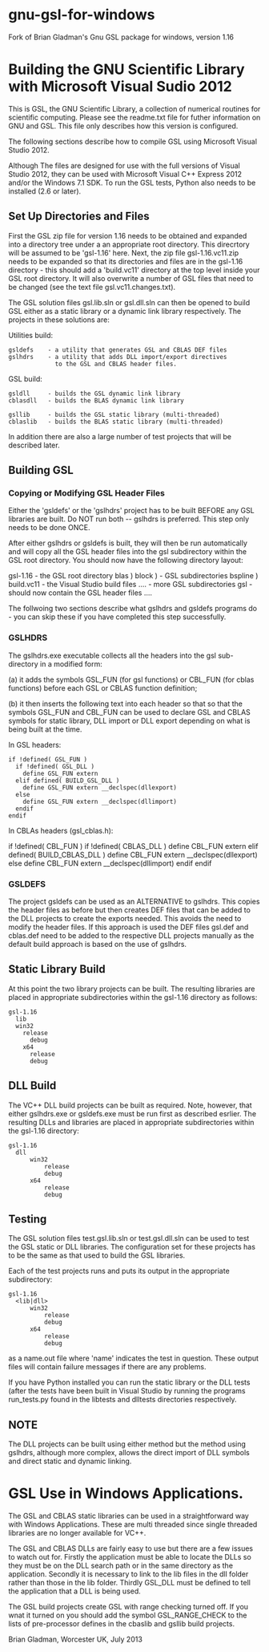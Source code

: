 gnu-gsl-for-windows
===================

Fork of Brian Gladman's Gnu GSL package for windows, version 1.16


# Building the GNU Scientific Library with Microsoft Visual Sudio 2012

This is GSL, the GNU Scientific Library, a collection of numerical 
routines for scientific computing.  Please see the readme.txt file 
for futher information on GNU and GSL.  This file only describes 
how this version is configured.

The following sections describe how to compile GSL using Microsoft 
Visual Studio 2012.  

Although The files are designed for use with the full versions of 
Visual Studio 2012, they can be used with Microsoft Visual C++ 
Express 2012 and/or the Windows 7.1 SDK.  To run the GSL tests, 
Python also needs to be installed (2.6 or later).

## Set Up Directories and Files


First the GSL zip file for version 1.16 needs to be obtained and 
expanded into a directory tree under a an  appropriate root directory. 
This direcrtory will be assumed to be 'gsl-1.16' here.  Next, the zip 
file gsl-1.16.vc11.zip needs to be expanded so that its directories 
and files are in the gsl-1.16 directory - this should add a 
'build.vc11' directory at the top level inside your GSL root directory. 
It will also overwrite a number of GSL files that need to be changed 
(see the text file gsl.vc11.changes.txt).

The GSL solution files gsl.lib.sln or gsl.dll.sln can then be opened 
to build GSL either as a static library or a dynamic link library 
respectively.  The projects in these solutions are:

Utilities build:

    gsldefs    - a utility that generates GSL and CBLAS DEF files
    gslhdrs    - a utility that adds DLL import/export directives
                 to the GSL and CBLAS header files.
                 
GSL build:

    gsldll     - builds the GSL dynamic link library
    cblasdll   - builds the BLAS dynamic link library
	
    gsllib     - builds the GSL static library (multi-threaded)
    cblaslib   - builds the BLAS static library (multi-threaded)

In addition there are also a large number of test projects that
will be described later.

## Building GSL


### Copying or Modifying GSL Header Files


Either the 'gsldefs' or the 'gslhdrs' project has to be built
BEFORE any GSL libraries are built. Do NOT run both --  gslhdrs
is preferred.  This step only needs to be done ONCE.

After either gslhdrs or gsldefs is built, they will then be run
automatically and will copy all the GSL header files into the
gsl subdirectory within the GSL root directory.  You should now
have the following directory layout:

   gsl-1.16       - the GSL root directory
     blas       )
     block      )  - GSL subdirectories 
     bspline    )
     build.vc11    - the Visual Studio build files
     ....          - more GSL subdirectories 
     gsl           - should now contain the GSL header files
     ....

The follwoing two sections describe what gslhdrs and gsldefs programs
do - you can skip these if you have completed this step successfully.
  
### GSLHDRS


The gslhdrs.exe executable collects all the headers into the gsl 
sub-directory in a modified form:

  (a) it adds the symbols GSL_FUN (for gsl functions) or CBL_FUN 
      (for cblas functions) before each GSL or CBLAS function 
      definition;
      
  (b) it then inserts the following text into each header so that
      so that the symbols GSL_FUN and CBL_FUN can be used to 
      declare GSL and CBLAS symbols for static library, DLL import 
      or DLL export depending on what is being built at the time.

In GSL headers:

    if !defined( GSL_FUN )
      if !defined( GSL_DLL )
        define GSL_FUN extern
      elif defined( BUILD_GSL_DLL )
        define GSL_FUN extern __declspec(dllexport)
      else
        define GSL_FUN extern __declspec(dllimport)
      endif
    endif

In CBLAs headers (gsl_cblas.h):

   if !defined( CBL_FUN )
      if !defined( CBLAS_DLL )
        define CBL_FUN extern
      elif defined( BUILD_CBLAS_DLL )
        define CBL_FUN extern __declspec(dllexport)
      else
        define CBL_FUN extern __declspec(dllimport)
      endif
    endif

### GSLDEFS

The project gsldefs can be used as an ALTERNATIVE to gslhdrs. This 
copies the header files as before but then creates DEF files that 
can be added to the DLL projects to create the exports needed. This
avoids the need to modify the header files. If this approach is
used the DEF files gsl.def and cblas.def need to be added to the 
respective DLL projects manually as the default build approach is 
based on the use of gslhdrs.

## Static Library Build

At this point the two library projects can be built. The resulting
libraries are placed in appropriate subdirectories within the
gsl-1.16 directory as follows:

	gsl-1.16
	  lib
      win32
        release
	      debug
	    x64
	      release
	      debug

## DLL Build

The VC++ DLL build projects can be built as required. Note, however,
that either gslhdrs.exe or gsldefs.exe must be run first as described
esrlier.  The resulting DLLs and libraries are placed in appropriate 
subdirectories within the gsl-1.16 directory:

	gsl-1.16
	  dll
		  win32
			  release
			  debug
		  x64
			  release
			  debug

## Testing


The GSL solution files test.gsl.lib.sln or test.gsl.dll.sln can be used
to test the GSL static or DLL libraries.  The configuration set for these
projects has to be the same as that used to build the GSL libraries.
 
Each of the test projects runs and puts its output in the appropriate
subdirectory:

	gsl-1.16
	  <lib|dll>
		  win32
			  release
			  debug
		  x64
			  release
			  debug
 
as a name.out file where 'name' indicates the test in question. These 
output files will contain failure messages if there are any problems.

If you have Python installed you can run the static library or the DLL
tests (after the tests have been built in Visual Studio by running the 
programs run_tests.py found in the libtests and dlltests directories 
respectively.   

## NOTE

The DLL projects can be built using either method but the method using 
gslhdrs, although more complex, allows the direct import of DLL symbols
and direct static and dynamic linking.

# GSL Use in Windows Applications.


The GSL and CBLAS static libraries can be used in a straightforward way 
with Windows Applications. These are multi threaded since single threaded 
libraries are no longer available for VC++.

The GSL and CBLAS DLLs are fairly easy to use but there are a few issues to 
watch out for.  Firstly the application must be able to locate the DLLs so 
they must be on the DLL search path or in the same directory as the 
application. Secondly it is necessary to link to the lib files in the dll 
folder rather than those in the lib folder. Thirdly GSL_DLL must be defined 
to tell the application that a DLL is being used.

The GSL build projects create GSL with range checking turned off. If you
wnat it turned on you should add the symbol GSL_RANGE_CHECK to the lists
of pre-processor defines in the cbaslib and gsllib build projects.  

   Brian Gladman, Worcester UK, July 2013